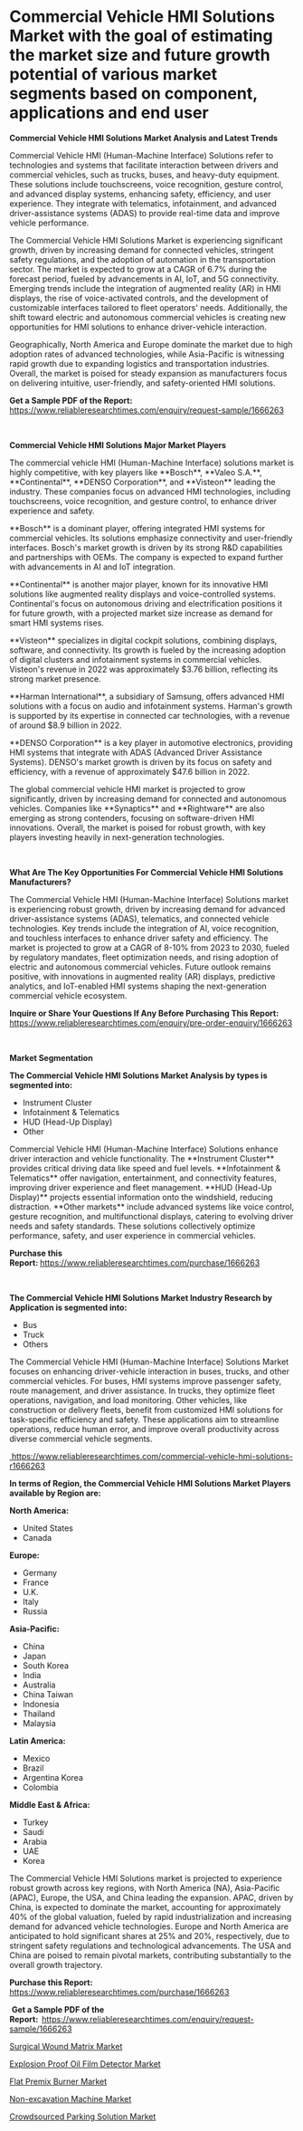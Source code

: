 <p><h1>Commercial Vehicle HMI Solutions Market with the goal of estimating the market size and future growth potential of various market segments based on component, applications and end user</h1></p><p><strong>Commercial Vehicle HMI Solutions Market Analysis and Latest Trends</strong></p>
<p><p>Commercial Vehicle HMI (Human-Machine Interface) Solutions refer to technologies and systems that facilitate interaction between drivers and commercial vehicles, such as trucks, buses, and heavy-duty equipment. These solutions include touchscreens, voice recognition, gesture control, and advanced display systems, enhancing safety, efficiency, and user experience. They integrate with telematics, infotainment, and advanced driver-assistance systems (ADAS) to provide real-time data and improve vehicle performance.</p><p>The Commercial Vehicle HMI Solutions Market is experiencing significant growth, driven by increasing demand for connected vehicles, stringent safety regulations, and the adoption of automation in the transportation sector. The market is expected to grow at a CAGR of 6.7% during the forecast period, fueled by advancements in AI, IoT, and 5G connectivity. Emerging trends include the integration of augmented reality (AR) in HMI displays, the rise of voice-activated controls, and the development of customizable interfaces tailored to fleet operators' needs. Additionally, the shift toward electric and autonomous commercial vehicles is creating new opportunities for HMI solutions to enhance driver-vehicle interaction.</p><p>Geographically, North America and Europe dominate the market due to high adoption rates of advanced technologies, while Asia-Pacific is witnessing rapid growth due to expanding logistics and transportation industries. Overall, the market is poised for steady expansion as manufacturers focus on delivering intuitive, user-friendly, and safety-oriented HMI solutions.</p></p>
<p><strong>Get a Sample PDF of the Report:&nbsp;</strong> <a href="https://www.reliableresearchtimes.com/enquiry/request-sample/1666263?utm_campaign=1994&utm_medium=2&utm_source=Github&utm_content=ia&utm_term=23012025&utm_id=commercial-vehicle-hmi-solutions">https://www.reliableresearchtimes.com/enquiry/request-sample/1666263</a></p>
<p>&nbsp;</p>
<p><strong>Commercial Vehicle HMI Solutions Major Market Players</strong></p>
<p><p>The commercial vehicle HMI (Human-Machine Interface) solutions market is highly competitive, with key players like **Bosch**, **Valeo S.A.**, **Continental**, **DENSO Corporation**, and **Visteon** leading the industry. These companies focus on advanced HMI technologies, including touchscreens, voice recognition, and gesture control, to enhance driver experience and safety.</p><p>**Bosch** is a dominant player, offering integrated HMI systems for commercial vehicles. Its solutions emphasize connectivity and user-friendly interfaces. Bosch's market growth is driven by its strong R&D capabilities and partnerships with OEMs. The company is expected to expand further with advancements in AI and IoT integration.</p><p>**Continental** is another major player, known for its innovative HMI solutions like augmented reality displays and voice-controlled systems. Continental's focus on autonomous driving and electrification positions it for future growth, with a projected market size increase as demand for smart HMI systems rises.</p><p>**Visteon** specializes in digital cockpit solutions, combining displays, software, and connectivity. Its growth is fueled by the increasing adoption of digital clusters and infotainment systems in commercial vehicles. Visteon's revenue in 2022 was approximately $3.76 billion, reflecting its strong market presence.</p><p>**Harman International**, a subsidiary of Samsung, offers advanced HMI solutions with a focus on audio and infotainment systems. Harman's growth is supported by its expertise in connected car technologies, with a revenue of around $8.9 billion in 2022.</p><p>**DENSO Corporation** is a key player in automotive electronics, providing HMI systems that integrate with ADAS (Advanced Driver Assistance Systems). DENSO's market growth is driven by its focus on safety and efficiency, with a revenue of approximately $47.6 billion in 2022.</p><p>The global commercial vehicle HMI market is projected to grow significantly, driven by increasing demand for connected and autonomous vehicles. Companies like **Synaptics** and **Rightware** are also emerging as strong contenders, focusing on software-driven HMI innovations. Overall, the market is poised for robust growth, with key players investing heavily in next-generation technologies.</p></p>
<p>&nbsp;</p>
<p><strong>What Are The Key Opportunities For Commercial Vehicle HMI Solutions Manufacturers?</strong></p>
<p><p>The Commercial Vehicle HMI (Human-Machine Interface) Solutions market is experiencing robust growth, driven by increasing demand for advanced driver-assistance systems (ADAS), telematics, and connected vehicle technologies. Key trends include the integration of AI, voice recognition, and touchless interfaces to enhance driver safety and efficiency. The market is projected to grow at a CAGR of 8-10% from 2023 to 2030, fueled by regulatory mandates, fleet optimization needs, and rising adoption of electric and autonomous commercial vehicles. Future outlook remains positive, with innovations in augmented reality (AR) displays, predictive analytics, and IoT-enabled HMI systems shaping the next-generation commercial vehicle ecosystem.</p></p>
<p><strong>Inquire or Share Your Questions If Any Before Purchasing This Report:</strong> <a href="https://www.reliableresearchtimes.com/enquiry/pre-order-enquiry/1666263?utm_campaign=1994&utm_medium=2&utm_source=Github&utm_content=ia&utm_term=23012025&utm_id=commercial-vehicle-hmi-solutions">https://www.reliableresearchtimes.com/enquiry/pre-order-enquiry/1666263</a></p>
<p>&nbsp;</p>
<p><strong>Market Segmentation</strong></p>
<p><strong>The Commercial Vehicle HMI Solutions Market Analysis by types is segmented into:</strong></p>
<p><ul><li>Instrument Cluster</li><li>Infotainment & Telematics</li><li>HUD (Head-Up Display)</li><li>Other</li></ul></p>
<p><p>Commercial Vehicle HMI (Human-Machine Interface) Solutions enhance driver interaction and vehicle functionality. The **Instrument Cluster** provides critical driving data like speed and fuel levels. **Infotainment & Telematics** offer navigation, entertainment, and connectivity features, improving driver experience and fleet management. **HUD (Head-Up Display)** projects essential information onto the windshield, reducing distraction. **Other markets** include advanced systems like voice control, gesture recognition, and multifunctional displays, catering to evolving driver needs and safety standards. These solutions collectively optimize performance, safety, and user experience in commercial vehicles.</p></p>
<p><strong>Purchase this Report:&nbsp;</strong><a href="https://www.reliableresearchtimes.com/purchase/1666263?utm_campaign=1994&utm_medium=2&utm_source=Github&utm_content=ia&utm_term=23012025&utm_id=commercial-vehicle-hmi-solutions">https://www.reliableresearchtimes.com/purchase/1666263</a></p>
<p>&nbsp;</p>
<p><strong>The Commercial Vehicle HMI Solutions Market Industry Research by Application is segmented into:</strong></p>
<p><ul><li>Bus</li><li>Truck</li><li>Others</li></ul></p>
<p><p>The Commercial Vehicle HMI (Human-Machine Interface) Solutions Market focuses on enhancing driver-vehicle interaction in buses, trucks, and other commercial vehicles. For buses, HMI systems improve passenger safety, route management, and driver assistance. In trucks, they optimize fleet operations, navigation, and load monitoring. Other vehicles, like construction or delivery fleets, benefit from customized HMI solutions for task-specific efficiency and safety. These applications aim to streamline operations, reduce human error, and improve overall productivity across diverse commercial vehicle segments.</p></p>
<p><a href="https://www.reliableresearchtimes.com/commercial-vehicle-hmi-solutions-r1666263?utm_campaign=1994&utm_medium=2&utm_source=Github&utm_content=ia&utm_term=23012025&utm_id=commercial-vehicle-hmi-solutions">&nbsp;https://www.reliableresearchtimes.com/commercial-vehicle-hmi-solutions-r1666263</a></p>
<p><strong>In terms of Region, the Commercial Vehicle HMI Solutions Market Players available by Region are:</strong></p>
<p>
    <p> <strong> North America: </strong>
        <ul>
            <li>United States</li>
            <li>Canada</li>
        </ul>
        </p> 
    <p> <strong> Europe: </strong>
        <ul>
            <li>Germany</li>
            <li>France</li>
            <li>U.K.</li>
            <li>Italy</li>
            <li>Russia</li>
        </ul>
        </p> 
    <p> <strong> Asia-Pacific: </strong>
        <ul>
            <li>China</li>
            <li>Japan</li>
            <li>South Korea</li>
            <li>India</li>
            <li>Australia</li>
            <li>China Taiwan</li>
            <li>Indonesia</li>
            <li>Thailand</li>
            <li>Malaysia</li>
        </ul>
        </p> 
    <p> <strong> Latin America: </strong>
        <ul>
            <li>Mexico</li>
            <li>Brazil</li>
            <li>Argentina Korea</li>
            <li>Colombia</li>
        </ul>
        </p> 
    <p> <strong> Middle East & Africa: </strong>
        <ul>
            <li>Turkey</li>
            <li>Saudi</li>
            <li>Arabia</li>
            <li>UAE</li>
            <li>Korea</li>
        </ul>
    </p>
    </p>
<p><p>The Commercial Vehicle HMI Solutions market is projected to experience robust growth across key regions, with North America (NA), Asia-Pacific (APAC), Europe, the USA, and China leading the expansion. APAC, driven by China, is expected to dominate the market, accounting for approximately 40% of the global valuation, fueled by rapid industrialization and increasing demand for advanced vehicle technologies. Europe and North America are anticipated to hold significant shares at 25% and 20%, respectively, due to stringent safety regulations and technological advancements. The USA and China are poised to remain pivotal markets, contributing substantially to the overall growth trajectory.</p></p>
<p><strong>Purchase this Report: </strong><a href="https://www.reliableresearchtimes.com/purchase/1666263?utm_campaign=1994&utm_medium=2&utm_source=Github&utm_content=ia&utm_term=23012025&utm_id=commercial-vehicle-hmi-solutions">https://www.reliableresearchtimes.com/purchase/1666263</a></p>
<p>&nbsp;<strong>Get a Sample PDF of the Report:&nbsp;&nbsp;</strong><a href="https://www.reliableresearchtimes.com/enquiry/request-sample/1666263?utm_campaign=1994&utm_medium=2&utm_source=Github&utm_content=ia&utm_term=23012025&utm_id=commercial-vehicle-hmi-solutions">https://www.reliableresearchtimes.com/enquiry/request-sample/1666263</a></p>
<p><strong></strong></p>
<p><p><a href="https://www.linkedin.com/pulse/future-assessment-forecast-global-surgical-wound-matrix-market-rwsrf?utm_campaign=1994&utm_medium=2&utm_source=Github&utm_content=ia&utm_term=23012025&utm_id=commercial-vehicle-hmi-solutions">Surgical Wound Matrix Market</a></p><p><a href="https://www.linkedin.com/pulse/insightson-explosion-proof-oil-film-detector-market-examining-yumif?utm_campaign=1994&utm_medium=2&utm_source=Github&utm_content=ia&utm_term=23012025&utm_id=commercial-vehicle-hmi-solutions">Explosion Proof Oil Film Detector Market</a></p><p><a href="https://www.linkedin.com/pulse/projected-market-growth-flat-premix-burner-85-cagr-from-2025-5uhlf?utm_campaign=1994&utm_medium=2&utm_source=Github&utm_content=ia&utm_term=23012025&utm_id=commercial-vehicle-hmi-solutions">Flat Premix Burner Market</a></p><p><a href="https://www.linkedin.com/pulse/non-excavation-machine-market-size-expansion-analysis-challenges-ftzkf?utm_campaign=1994&utm_medium=2&utm_source=Github&utm_content=ia&utm_term=23012025&utm_id=commercial-vehicle-hmi-solutions">Non-excavation Machine Market</a></p><p><a href="https://github.com/rahu1506/Market-Research-Report-List-6/blob/main/crowdsourced-parking-solution-market.md?utm_campaign=1994&utm_medium=2&utm_source=Github&utm_content=ia&utm_term=23012025&utm_id=commercial-vehicle-hmi-solutions">Crowdsourced Parking Solution Market</a></p></p>